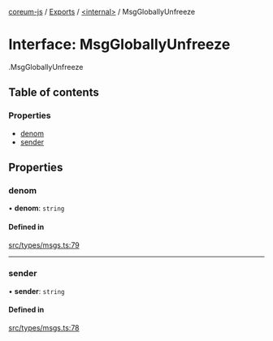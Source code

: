 [coreum-js](../README.md) / [Exports](../modules.md) / [<internal\>](../modules/internal_.md) / MsgGloballyUnfreeze

# Interface: MsgGloballyUnfreeze

[<internal>](../modules/internal_.md).MsgGloballyUnfreeze

## Table of contents

### Properties

- [denom](internal_.MsgGloballyUnfreeze.md#denom)
- [sender](internal_.MsgGloballyUnfreeze.md#sender)

## Properties

### denom

• **denom**: `string`

#### Defined in

[src/types/msgs.ts:79](https://github.com/PulsaraIO/coreum-js/blob/64a1208/src/types/msgs.ts#L79)

___

### sender

• **sender**: `string`

#### Defined in

[src/types/msgs.ts:78](https://github.com/PulsaraIO/coreum-js/blob/64a1208/src/types/msgs.ts#L78)
